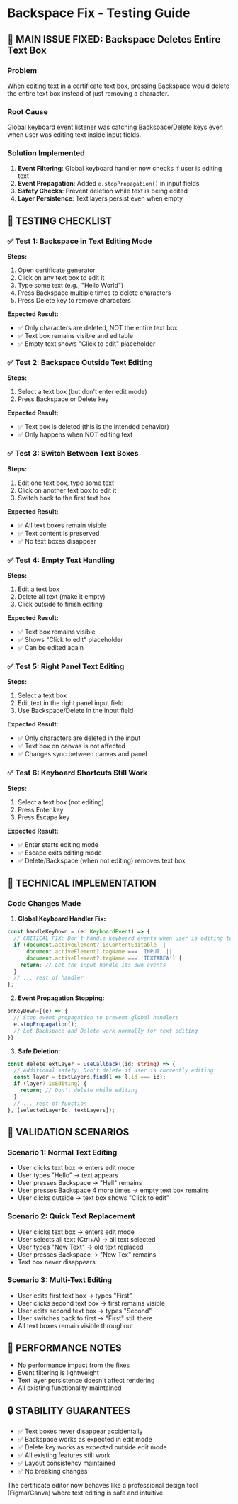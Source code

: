 # Backspace Fix - Testing Guide

## 🐞 MAIN ISSUE FIXED: Backspace Deletes Entire Text Box

### Problem
When editing text in a certificate text box, pressing Backspace would delete the entire text box instead of just removing a character.

### Root Cause
Global keyboard event listener was catching Backspace/Delete keys even when user was editing text inside input fields.

### Solution Implemented
1. **Event Filtering**: Global keyboard handler now checks if user is editing text
2. **Event Propagation**: Added `e.stopPropagation()` in input fields
3. **Safety Checks**: Prevent deletion while text is being edited
4. **Layer Persistence**: Text layers persist even when empty

## 🧪 TESTING CHECKLIST

### ✅ Test 1: Backspace in Text Editing Mode
**Steps:**
1. Open certificate generator
2. Click on any text box to edit it
3. Type some text (e.g., "Hello World")
4. Press Backspace multiple times to delete characters
5. Press Delete key to remove characters

**Expected Result:**
- ✅ Only characters are deleted, NOT the entire text box
- ✅ Text box remains visible and editable
- ✅ Empty text shows "Click to edit" placeholder

### ✅ Test 2: Backspace Outside Text Editing
**Steps:**
1. Select a text box (but don't enter edit mode)
2. Press Backspace or Delete key

**Expected Result:**
- ✅ Text box is deleted (this is the intended behavior)
- ✅ Only happens when NOT editing text

### ✅ Test 3: Switch Between Text Boxes
**Steps:**
1. Edit one text box, type some text
2. Click on another text box to edit it
3. Switch back to the first text box

**Expected Result:**
- ✅ All text boxes remain visible
- ✅ Text content is preserved
- ✅ No text boxes disappear

### ✅ Test 4: Empty Text Handling
**Steps:**
1. Edit a text box
2. Delete all text (make it empty)
3. Click outside to finish editing

**Expected Result:**
- ✅ Text box remains visible
- ✅ Shows "Click to edit" placeholder
- ✅ Can be edited again

### ✅ Test 5: Right Panel Text Editing
**Steps:**
1. Select a text box
2. Edit text in the right panel input field
3. Use Backspace/Delete in the input field

**Expected Result:**
- ✅ Only characters are deleted in the input
- ✅ Text box on canvas is not affected
- ✅ Changes sync between canvas and panel

### ✅ Test 6: Keyboard Shortcuts Still Work
**Steps:**
1. Select a text box (not editing)
2. Press Enter key
3. Press Escape key

**Expected Result:**
- ✅ Enter starts editing mode
- ✅ Escape exits editing mode
- ✅ Delete/Backspace (when not editing) removes text box

## 🔧 TECHNICAL IMPLEMENTATION

### Code Changes Made

1. **Global Keyboard Handler Fix:**
```typescript
const handleKeyDown = (e: KeyboardEvent) => {
  // CRITICAL FIX: Don't handle keyboard events when user is editing text
  if (document.activeElement?.isContentEditable || 
      document.activeElement?.tagName === 'INPUT' || 
      document.activeElement?.tagName === 'TEXTAREA') {
    return; // Let the input handle its own events
  }
  // ... rest of handler
};
```

2. **Event Propagation Stopping:**
```typescript
onKeyDown={(e) => {
  // Stop event propagation to prevent global handlers
  e.stopPropagation();
  // Let Backspace and Delete work normally for text editing
}}
```

3. **Safe Deletion:**
```typescript
const deleteTextLayer = useCallback((id: string) => {
  // Additional safety: Don't delete if user is currently editing
  const layer = textLayers.find(l => l.id === id);
  if (layer?.isEditing) {
    return; // Don't delete while editing
  }
  // ... rest of function
}, [selectedLayerId, textLayers]);
```

## 🎯 VALIDATION SCENARIOS

### Scenario 1: Normal Text Editing
- User clicks text box → enters edit mode
- User types "Hello" → text appears
- User presses Backspace → "Hell" remains
- User presses Backspace 4 more times → empty text box remains
- User clicks outside → text box shows "Click to edit"

### Scenario 2: Quick Text Replacement
- User clicks text box → enters edit mode
- User selects all text (Ctrl+A) → all text selected
- User types "New Text" → old text replaced
- User presses Backspace → "New Tex" remains
- Text box never disappears

### Scenario 3: Multi-Text Editing
- User edits first text box → types "First"
- User clicks second text box → first remains visible
- User edits second text box → types "Second"
- User switches back to first → "First" still there
- All text boxes remain visible throughout

## 🚀 PERFORMANCE NOTES

- No performance impact from the fixes
- Event filtering is lightweight
- Text layer persistence doesn't affect rendering
- All existing functionality maintained

## 🔒 STABILITY GUARANTEES

- ✅ Text boxes never disappear accidentally
- ✅ Backspace works as expected in edit mode
- ✅ Delete key works as expected outside edit mode
- ✅ All existing features still work
- ✅ Layout consistency maintained
- ✅ No breaking changes

The certificate editor now behaves like a professional design tool (Figma/Canva) where text editing is safe and intuitive.




